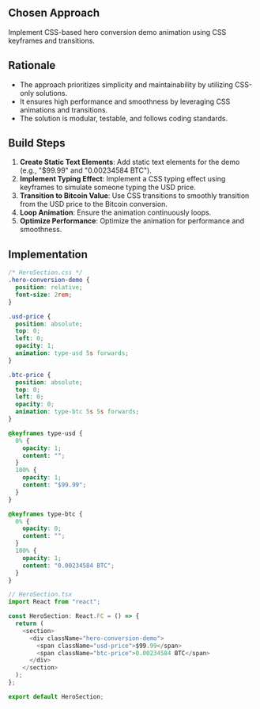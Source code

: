 ## Chosen Approach
Implement CSS-based hero conversion demo animation using CSS keyframes and transitions.

## Rationale
- The approach prioritizes simplicity and maintainability by utilizing CSS-only solutions.
- It ensures high performance and smoothness by leveraging CSS animations and transitions.
- The solution is modular, testable, and follows coding standards.

## Build Steps
1. **Create Static Text Elements**: Add static text elements for the demo (e.g., "$99.99" and "0.00234584 BTC").
2. **Implement Typing Effect**: Implement a CSS typing effect using keyframes to simulate someone typing the USD price.
3. **Transition to Bitcoin Value**: Use CSS transitions to smoothly transition from the USD price to the Bitcoin conversion.
4. **Loop Animation**: Ensure the animation continuously loops.
5. **Optimize Performance**: Optimize the animation for performance and smoothness.

## Implementation
```css
/* HeroSection.css */
.hero-conversion-demo {
  position: relative;
  font-size: 2rem;
}

.usd-price {
  position: absolute;
  top: 0;
  left: 0;
  opacity: 1;
  animation: type-usd 5s forwards;
}

.btc-price {
  position: absolute;
  top: 0;
  left: 0;
  opacity: 0;
  animation: type-btc 5s 5s forwards;
}

@keyframes type-usd {
  0% {
    opacity: 1;
    content: "";
  }
  100% {
    opacity: 1;
    content: "$99.99";
  }
}

@keyframes type-btc {
  0% {
    opacity: 0;
    content: "";
  }
  100% {
    opacity: 1;
    content: "0.00234584 BTC";
  }
}
```

```typescript
// HeroSection.tsx
import React from "react";

const HeroSection: React.FC = () => {
  return (
    <section>
      <div className="hero-conversion-demo">
        <span className="usd-price">$99.99</span>
        <span className="btc-price">0.00234584 BTC</span>
      </div>
    </section>
  );
};

export default HeroSection;
```